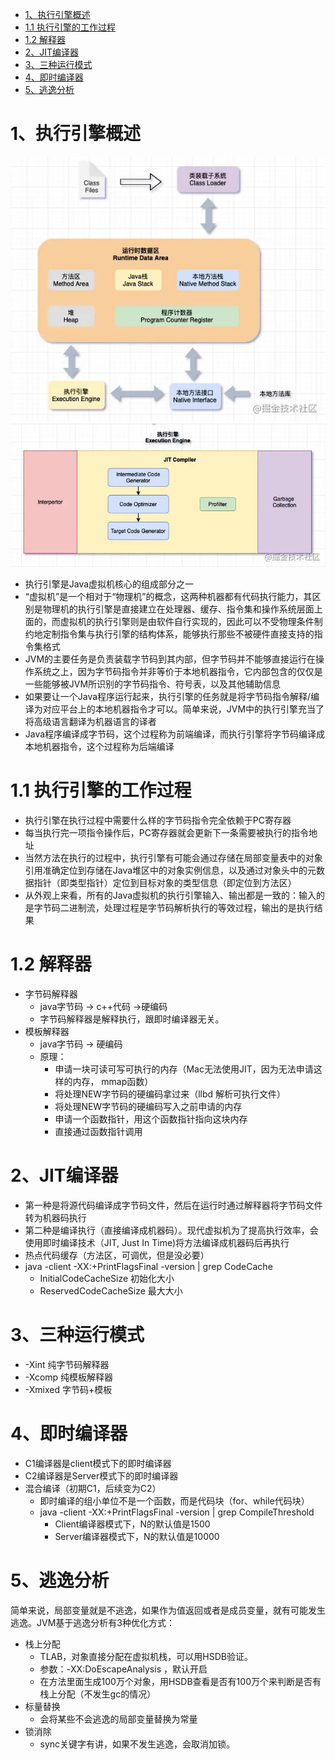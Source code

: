 - [1、执行引擎概述](#1执行引擎概述)
- [1.1 执行引擎的工作过程](#11-执行引擎的工作过程)
- [1.2 解释器](#12-解释器)
- [2、JIT编译器](#2jit编译器)
- [3、三种运行模式](#3三种运行模式)
- [4、即时编译器](#4即时编译器)
- [5、逃逸分析](#5逃逸分析)

# 1、执行引擎概述
![zxyq1](../image/jxyq1.png)
![zxyq2](../image/zxyq2.png)
- 执行引擎是Java虚拟机核心的组成部分之一
- “虚拟机”是一个相对于“物理机”的概念，这两种机器都有代码执行能力，其区别是物理机的执行引擎是直接建立在处理器、缓存、指令集和操作系统层面上面的，而虚拟机的执行引擎则是由软件自行实现的，因此可以不受物理条件制约地定制指令集与执行引擎的结构体系，能够执行那些不被硬件直接支持的指令集格式
- JVM的主要任务是负责装载字节码到其内部，但字节码并不能够直接运行在操作系统之上，因为字节码指令并非等价于本地机器指令，它内部包含的仅仅是一些能够被JVM所识别的字节码指令、符号表，以及其他辅助信息
- 如果要让一个Java程序运行起来，执行引擎的任务就是将字节码指令解释/编译为对应平台上的本地机器指令才可以。简单来说，JVM中的执行引擎充当了将高级语言翻译为机器语言的译者
- Java程序编译成字节码，这个过程称为前端编译，而执行引擎将字节码编译成本地机器指令，这个过程称为后端编译
# 1.1 执行引擎的工作过程
- 执行引擎在执行过程中需要什么样的字节码指令完全依赖于PC寄存器
- 每当执行完一项指令操作后，PC寄存器就会更新下一条需要被执行的指令地址
- 当然方法在执行的过程中，执行引擎有可能会通过存储在局部变量表中的对象引用准确定位到存储在Java堆区中的对象实例信息，以及通过对象头中的元数据指针（即类型指针）定位到目标对象的类型信息（即定位到方法区）
- 从外观上来看，所有的Java虚拟机的执行引擎输入、输出都是一致的：输入的是字节码二进制流，处理过程是字节码解析执行的等效过程，输出的是执行结果
# 1.2 解释器
- 字节码解释器
  - java字节码 -> c++代码 ->硬编码
  - 字节码解释器是解释执行，跟即时编译器无关。
- 模板解释器
  - java字节码 -> 硬编码
  - 原理：
    - 申请一块可读可写可执行的内存（Mac无法使用JIT，因为无法申请这样的内存， mmap函数）
    - 将处理NEW字节码的硬编码拿过来（llbd 解析可执行文件）
    - 将处理NEW字节码的硬编码写入之前申请的内存
    - 申请一个函数指针，用这个函数指针指向这块内存
    - 直接通过函数指针调用
# 2、JIT编译器
- 第一种是将源代码编译成字节码文件，然后在运行时通过解释器将字节码文件转为机器码执行
- 第二种是编译执行（直接编译成机器码）。现代虚拟机为了提高执行效率，会使用即时编译技术（JIT, Just In Time)将方法编译成机器码后再执行
- 热点代码缓存（方法区，可调优，但是没必要）
- java -client -XX:+PrintFlagsFinal -version | grep CodeCache
  - InitialCodeCacheSize 初始化大小
  - ReservedCodeCacheSize 最大大小
# 3、三种运行模式
- -Xint 纯字节码解释器
- -Xcomp 纯模板解释器
- -Xmixed 字节码+模板
# 4、即时编译器
- C1编译器是client模式下的即时编译器
- C2编译器是Server模式下的即时编译器
- 混合编译（初期C1，后续变为C2）
  - 即时编译的组小单位不是一个函数，而是代码块（for、while代码块）
  - java -client -XX:+PrintFlagsFinal -version | grep CompileThreshold
    - Client编译器模式下，N的默认值是1500
    - Server编译器模式下，N的默认值是10000
# 5、逃逸分析
简单来说，局部变量就是不逃逸，如果作为值返回或者是成员变量，就有可能发生逃逸。JVM基于逃逸分析有3种优化方式：
- 栈上分配
  - TLAB，对象直接分配在虚拟机栈，可以用HSDB验证。
  - 参数：-XX:DoEscapeAnalysis ，默认开启
  - 在方法里面生成100万个对象，用HSDB查看是否有100万个来判断是否有栈上分配（不发生gc的情况）
- 标量替换
  - 会将某些不会逃逸的局部变量替换为常量
- 锁消除
  - sync关键字有讲，如果不发生逃逸，会取消加锁。

